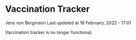 Vaccination Tracker
================
Jens von Bergmann
Last updated at 18 February, 2022 - 17:01

Vaccination tracker is no longer functional.

